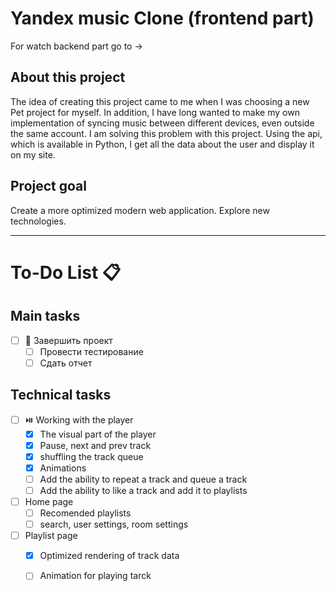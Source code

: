 # Yandex music Clone (frontend part)


For watch backend part go to ->  

## About this project
The idea of creating this project came to me when I was choosing a new Pet project for myself. In addition, I have long wanted to make my own implementation of syncing music between different devices, even outside the same account. I am solving this problem with this project. Using the api, which is available in Python, I get all the data about the user and display it on my site.

## Project goal
Create a more optimized modern web application. Explore new technologies.

-------------------
# To-Do List 📋

## Main tasks

- [ ] 📌 Завершить проект
  - [ ] Провести тестирование
  - [ ] Сдать отчет

## Technical tasks

- [ ] ⏯️ Working with the player
  - [x] The visual part of the player
  - [x] Pause, next and prev track
  - [x] shuffling the track queue
  - [x] Animations
  - [ ] Add the ability to repeat a track and queue a track
  - [ ] Add the ability to like a track and add it to playlists
  
- [ ] Home page
  - [ ] Recomended playlists
  - [ ] search, user settings, room settings
- [ ] Playlist page
  - [x] Optimized rendering of track data
  - [ ] Animation for playing tarck




